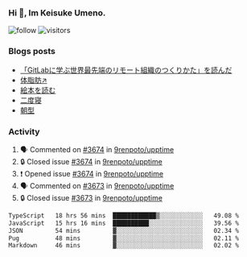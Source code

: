 ### Hi 👋, Im Keisuke Umeno.

<!--
**9renpoto/9renpoto** is a ✨ _special_ ✨ repository because its `README.md` (this file) appears on your GitHub profile.

Here are some ideas to get you started:

- 🔭 I’m currently working on ...
- 🌱 I’m currently learning ...
- 👯 I’m looking to collaborate on ...
- 🤔 I’m looking for help with ...
- 💬 Ask me about ...
- 📫 How to reach me: ...
- 😄 Pronouns: ...
- ⚡ Fun fact: ...
-->

![follow](https://img.shields.io/github/followers/9renpoto?label=Follow&style=social)
![visitors](https://komarev.com/ghpvc/?username=9renpoto&label=Profile%20views&color=0e75b6&style=flat)

### Blogs posts

<!-- BLOG-POST-LIST:START -->
- [「GitLabに学ぶ世界最先端のリモート組織のつくりかた」を読んだ](https://9renpoto.win/entry/2024/09/10/remote_organization)
- [体脂肪↗](https://9renpoto.win/entry/2024/08/12/gaining_fat)
- [絵本を読む](https://9renpoto.win/entry/2024/07/26/picture_book)
- [二度寝](https://9renpoto.win/entry/2024/07/18/going_back_to_sleep)
- [朝型](https://9renpoto.win/entry/2024/05/29/im-an-early)
<!-- BLOG-POST-LIST:END -->

### Activity

<!--START_SECTION:activity-->
1. 🗣 Commented on [#3674](https://github.com/9renpoto/upptime/issues/3674#issuecomment-2408864070) in [9renpoto/upptime](https://github.com/9renpoto/upptime)
2. 🔒 Closed issue [#3674](https://github.com/9renpoto/upptime/issues/3674) in [9renpoto/upptime](https://github.com/9renpoto/upptime)
3. ❗ Opened issue [#3674](https://github.com/9renpoto/upptime/issues/3674) in [9renpoto/upptime](https://github.com/9renpoto/upptime)
4. 🗣 Commented on [#3673](https://github.com/9renpoto/upptime/issues/3673#issuecomment-2408831318) in [9renpoto/upptime](https://github.com/9renpoto/upptime)
5. 🔒 Closed issue [#3673](https://github.com/9renpoto/upptime/issues/3673) in [9renpoto/upptime](https://github.com/9renpoto/upptime)
<!--END_SECTION:activity-->

<!--START_SECTION:waka-->

```txt
TypeScript   18 hrs 56 mins  ████████████▒░░░░░░░░░░░░   49.08 %
JavaScript   15 hrs 16 mins  ██████████░░░░░░░░░░░░░░░   39.56 %
JSON         54 mins         ▓░░░░░░░░░░░░░░░░░░░░░░░░   02.34 %
Pug          48 mins         ▓░░░░░░░░░░░░░░░░░░░░░░░░   02.11 %
Markdown     46 mins         ▓░░░░░░░░░░░░░░░░░░░░░░░░   02.02 %
```

<!--END_SECTION:waka-->
